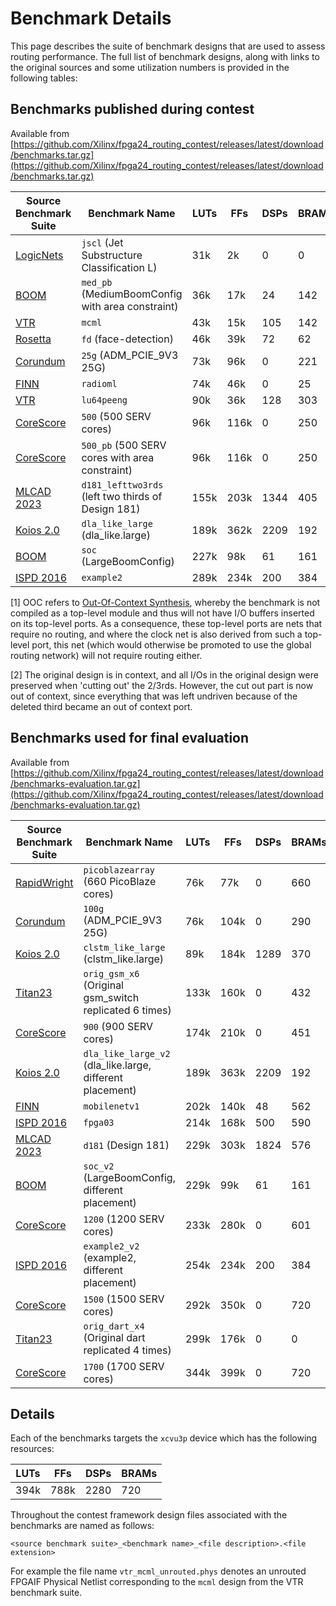 # Benchmark Details

This page describes the suite of benchmark designs that are used to assess
routing performance. The full list of benchmark designs, along with links to
the original sources and some utilization numbers is provided in the following
tables:

## Benchmarks published during contest

Available from [https://github.com/Xilinx/fpga24_routing_contest/releases/latest/download/benchmarks.tar.gz](https://github.com/Xilinx/fpga24_routing_contest/releases/latest/download/benchmarks.tar.gz)

|Source Benchmark Suite|Benchmark Name|LUTs|FFs|DSPs|BRAMs|OOC [1]|
|----------------------|--------------|----|---|----|-----|-------|
| [LogicNets](https://github.com/Xilinx/logicnets)                                                                        |`jscl` (Jet Substructure Classification L)         |31k |2k  |0   |0  |Y   |
| [BOOM](https://docs.boom-core.org/en/latest/sections/intro-overview/boom.html)                                          |`med_pb` (MediumBoomConfig with area constraint)   |36k |17k |24  |142|N   |
| [VTR](https://docs.verilogtorouting.org/en/latest/vtr/benchmarks/#vtr-benchmarks)                                       |`mcml`                                             |43k |15k |105 |142|Y   |
| [Rosetta](https://github.com/cornell-zhang/rosetta)                                                                     |`fd` (face-detection)                              |46k |39k |72  |62 |Y   |
| [Corundum](https://github.com/corundum/corundum)                                                                        |`25g` (ADM_PCIE_9V3 25G)                           |73k |96k |0   |221|N   |
| [FINN](https://github.com/Xilinx/finn)                                                                                  |`radioml`                                          |74k |46k |0   |25 |Y   |
| [VTR](https://github.com/verilog-to-routing/vtr-verilog-to-routing/blob/master/vtr_flow/benchmarks/verilog/LU64PEEng.v) |`lu64peeng`                                        |90k |36k |128 |303|Y   |
| [CoreScore](https://github.com/olofk/corescore)                                                                         |`500` (500 SERV cores)                             |96k |116k|0   |250|N   |
| [CoreScore](https://github.com/olofk/corescore)                                                                         |`500_pb` (500 SERV cores with area constraint)     |96k |116k|0   |250|N   |
| [MLCAD 2023](https://mlcad-workshop.org/1st-mlcad-contest/)                                                             |`d181_lefttwo3rds` (left two thirds of Design 181) |155k|203k|1344|405|N[2]|
| [Koios 2.0](https://docs.verilogtorouting.org/en/latest/vtr/benchmarks/#koios-2-0-benchmarks)                           |`dla_like_large` (dla_like.large)                  |189k|362k|2209|192|Y   |
| [BOOM](https://docs.boom-core.org/en/latest/sections/intro-overview/boom.html)                                          |`soc` (LargeBoomConfig)                            |227k|98k |61  |161|Y   |
| [ISPD 2016](https://www.ispd.cc/contests/16/ispd2016_contest.html)                                                      |`example2`                                         |289k|234k|200 |384|N   |

[1] OOC refers to [Out-Of-Context Synthesis](https://docs.xilinx.com/r/en-US/ug949-vivado-design-methodology/Out-of-Context-Synthesis),
whereby the benchmark is not compiled as a top-level module and thus will not have I/O buffers inserted on its top-level ports.
As a consequence, these top-level ports are nets that require no routing, and where the clock net is also derived from such a top-level
port, this net (which would otherwise be promoted to use the global routing network) will not require routing either.

[2] The original design is in context, and all I/Os in the original design were
preserved when 'cutting out' the 2/3rds. However, the cut out part is now out
of context, since everything that was left undriven because of the deleted
third became an out of context port.

## Benchmarks used for final evaluation

Available from [https://github.com/Xilinx/fpga24_routing_contest/releases/latest/download/benchmarks-evaluation.tar.gz](https://github.com/Xilinx/fpga24_routing_contest/releases/latest/download/benchmarks-evaluation.tar.gz)

|Source Benchmark Suite|Benchmark Name|LUTs|FFs|DSPs|BRAMs|OOC [1]|
|----------------------|--------------|----|---|----|-----|-------|
| [RapidWright](https://github.com/Xilinx/RapidWright)                                                                    |`picoblazearray` (660 PicoBlaze cores)                 |76k |77k  |0   |660|Y   |
| [Corundum](https://github.com/corundum/corundum)                                                                        |`100g` (ADM_PCIE_9V3 25G)                              |76k |104k |0   |290|N   |
| [Koios 2.0](https://docs.verilogtorouting.org/en/latest/vtr/benchmarks/#koios-2-0-benchmarks)                           |`clstm_like_large` (clstm_like.large)                  |89k |184k |1289|370|Y   |
| [Titan23](https://docs.verilogtorouting.org/en/latest/vtr/benchmarks/#titan-benchmarks)                                 |`orig_gsm_x6` (Original gsm_switch replicated 6 times) |133k|160k |0   |432|Y   |
| [CoreScore](https://github.com/olofk/corescore)                                                                         |`900` (900 SERV cores)                                 |174k|210k |0   |451|N   |
| [Koios 2.0](https://docs.verilogtorouting.org/en/latest/vtr/benchmarks/#koios-2-0-benchmarks)                           |`dla_like_large_v2` (dla_like.large, different placement)|189k|363k |2209|192|Y   |
| [FINN](https://github.com/Xilinx/finn)                                                                                  |`mobilenetv1`                                          |202k|140k |48  |562|Y   |
| [ISPD 2016](https://www.ispd.cc/contests/16/ispd2016_contest.html)                                                      |`fpga03`                                               |214k|168k |500 |590|N   |
| [MLCAD 2023](https://mlcad-workshop.org/1st-mlcad-contest/)                                                             |`d181` (Design 181)                                    |229k|303k |1824|576|N   |
| [BOOM](https://docs.boom-core.org/en/latest/sections/intro-overview/boom.html)                                          |`soc_v2` (LargeBoomConfig, different placement)        |229k|99k  |61  |161|Y   |
| [CoreScore](https://github.com/olofk/corescore)                                                                         |`1200` (1200 SERV cores)                               |233k|280k |0   |601|N   |
| [ISPD 2016](https://www.ispd.cc/contests/16/ispd2016_contest.html)                                                      |`example2_v2` (example2, different placement)          |254k|234k |200 |384|N   |
| [CoreScore](https://github.com/olofk/corescore)                                                                         |`1500` (1500 SERV cores)                               |292k|350k |0   |720|N   |
| [Titan23](https://docs.verilogtorouting.org/en/latest/vtr/benchmarks/#titan-benchmarks)                                 |`orig_dart_x4` (Original dart replicated 4 times)      |299k|176k |0   |0  |Y   |
| [CoreScore](https://github.com/olofk/corescore)                                                                         |`1700` (1700 SERV cores)                               |344k|399k |0   |720|N   |

## Details

Each of the benchmarks targets the `xcvu3p` device which has the following resources:

|LUTs|FFs |DSPs|BRAMs|
|----|----|----|-----|
|394k|788k|2280|720  |

Throughout the contest framework design files associated with
the benchmarks are named as follows:

```
<source benchmark suite>_<benchmark name>_<file description>.<file extension>
```

For example the file name `vtr_mcml_unrouted.phys` denotes an unrouted FPGAIF
Physical Netlist corresponding to the `mcml` design from the VTR benchmark
suite.
